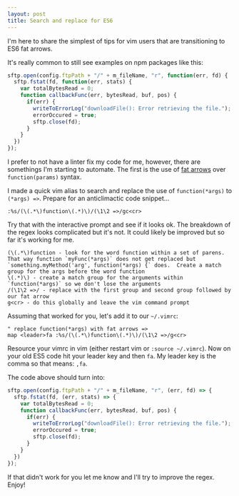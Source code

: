 ```yaml
---
layout: post
title: Search and replace for ES6
---
```


I'm here to share the simplest of tips for vim users that are transitioning to ES6 fat arrows.

It's really common to still see examples on npm packages like this:

```js
sftp.open(config.ftpPath + "/" + m_fileName, "r", function(err, fd) {
  sftp.fstat(fd, function(err, stats) {
    var totalBytesRead = 0;
    function callbackFunc(err, bytesRead, buf, pos) {
      if(err) {
        writeToErrorLog("downloadFile(): Error retrieving the file.");
        errorOccured = true;
        sftp.close(fd);
      }
    }
  })
});
```

I prefer to not have a linter fix my code for me, however, there are somethings I'm starting to automate.  The first is the use of [fat arrows](https://developer.mozilla.org/en-US/docs/Web/JavaScript/Reference/Functions/Arrow_functions) over `function(params)` syntax.

I made a quick vim alias to search and replace the use of `function(*args)` to `(*args) =>`.  Prepare for an anticlimactic code snippet...

```vim
:%s/(\(.*\)function\(.*)\)/(\1\2 =>/gc<cr>
```
Try that with the interactive prompt and see if it looks ok.  The breakdown of the regex looks complicated but it's not.  It could likely be improved but so far it's working for me.

```regex
(\(.*\)function - look for the word function within a set of parens.  That way function `myFunc(*args)` does not get replaced but `something.myMethod('arg', function(*args) {` does.  Create a match group for the args before the word function
\(.*)\) - create a match group for the arguments within `function(*args)` so we don't lose the arguments
/(\1\2 =>/ - replace with the first group and second group followed by our fat arrow
g<cr> - do this globally and leave the vim command prompt
```

Assuming that worked for you, let's add it to our `~/.vimrc`:

```
" replace function(*args) with fat arrows =>
map <leader>fa :%s/(\(.*\)function\(.*)\)/(\1\2 =>/g<cr>
```

Resource your vimrc in vim (either restart vim or `:source ~/.vimrc`).  Now on your old ES5 code hit your leader key and then `fa`.  My leader key is the comma so that means: `,fa`.

The code above should turn into:

```js
sftp.open(config.ftpPath + "/" + m_fileName, "r", (err, fd) => {
  sftp.fstat(fd, (err, stats) => {
    var totalBytesRead = 0;
    function callbackFunc(err, bytesRead, buf, pos) {
      if(err) {
        writeToErrorLog("downloadFile(): Error retrieving the file.");
        errorOccured = true;
        sftp.close(fd);
      }
    }
  })
});
```

If that didn't work for you let me know and I'll try to improve the regex. Enjoy!
